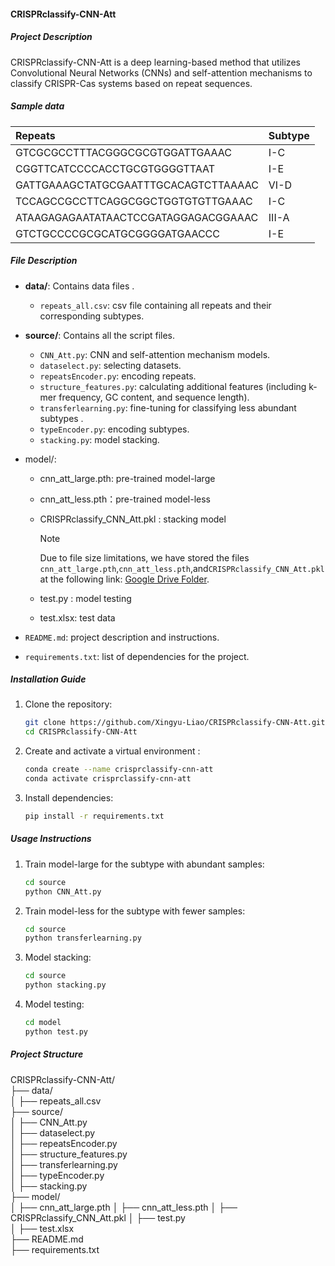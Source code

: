 #### CRISPRclassify-CNN-Att

##### Project Description

CRISPRclassify-CNN-Att is a deep learning-based method that utilizes Convolutional Neural Networks (CNNs) and self-attention mechanisms to classify CRISPR-Cas systems based on repeat sequences.

##### Sample data

| Repeats                              | Subtype |
| :----------------------------------- | :------ |
| GTCGCGCCTTTACGGGCGCGTGGATTGAAAC      | I-C     |
| CGGTTCATCCCCACCTGCGTGGGGTTAAT        | I-E     |
| GATTGAAAGCTATGCGAATTTGCACAGTCTTAAAAC | VI-D    |
| TCCAGCCGCCTTCAGGCGGCTGGTGTGTTGAAAC   | I-C     |
| ATAAGAGAGAATATAACTCCGATAGGAGACGGAAAC | III-A   |
| GTCTGCCCCGCGCATGCGGGGATGAACCC        | I-E     |

##### File Description

- **data/**: Contains data files .
  - `repeats_all.csv`: csv file containing all repeats and their corresponding subtypes.
  
- **source/**: Contains all the script files.
  - `CNN_Att.py`: CNN and self-attention mechanism models.
  - `dataselect.py`: selecting datasets.
  - `repeatsEncoder.py`: encoding repeats.
  - `structure_features.py`: calculating additional features (including k-mer frequency, GC content, and sequence length).
  - `transferlearning.py`: fine-tuning for classifying less abundant subtypes .
  - `typeEncoder.py`: encoding subtypes.
  - `stacking.py`: model stacking.
  
- model/:
  - cnn_att_large.pth: pre-trained model-large
  
  - cnn_att_less.pth：pre-trained model-less
  
  - CRISPRclassify_CNN_Att.pkl  : stacking model
  
    > [!NOTE]
    >
    > Due to file size limitations, we have stored the files `cnn_att_large.pth`,`cnn_att_less.pth`,and`CRISPRclassify_CNN_Att.pkl` at the following link: [Google Drive Folder](https://drive.google.com/drive/folders/1G5v5eQX1lXrIqmJpp34Kwi0fw1SqvtLe?usp=sharing).
  
  - test.py : model testing
  
  - test.xlsx: test data
  
- `README.md`: project description and instructions.

- `requirements.txt`: list of dependencies for the project.

##### Installation Guide

1. Clone the repository:
    ```bash
    git clone https://github.com/Xingyu-Liao/CRISPRclassify-CNN-Att.git
    cd CRISPRclassify-CNN-Att
    ```

2. Create and activate a virtual environment :
    ```bash
    conda create --name crisprclassify-cnn-att
    conda activate crisprclassify-cnn-att
    ```

3. Install dependencies:
    ```bash
    pip install -r requirements.txt
    ```

##### Usage Instructions

1. Train model-large for the subtype with abundant samples:

   ```bash
   cd source
   python CNN_Att.py
   ```

2. Train model-less for the subtype with fewer samples:

   ```bash
   cd source
   python transferlearning.py
   ```

3. Model stacking:

   ```bash
   cd source
   python stacking.py
   ```

4. Model testing:

   ```bash
   cd model
   python test.py
   ```

##### Project Structure  

CRISPRclassify-CNN-Att/  
├── data/  
│   ├── repeats_all.csv  
├── source/  
│   ├── CNN_Att.py  
│   ├── dataselect.py  
│   ├── repeatsEncoder.py  
│   ├── structure_features.py  
│   ├── transferlearning.py  
│   ├── typeEncoder.py  
│   ├── stacking.py  
├── model/  
│   ├── cnn_att_large.pth 
│   ├── cnn_att_less.pth
│   ├── CRISPRclassify_CNN_Att.pkl
│   ├── test.py  
│   ├── test.xlsx  
├── README.md  
├── requirements.txt  